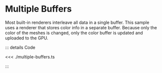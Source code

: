 # Multiple Buffers

Most built-in renderers interleave all data in a single buffer. This sample uses a renderer that
stores color info in a separate buffer. Because only the color of the meshes is changed, only the
color buffer is updated and uploaded to the GPU.

<script setup lang="ts">
import { ref, watchEffect } from 'vue';
import { MultipleBuffersApp } from './multiple-buffers';
import { WGLDriver } from '../../src';

const canvas = ref<HTMLCanvasElement>();

let app: MultipleBuffersApp | undefined;

watchEffect(async () => {
    const c = canvas.value

    if (!c) {
        return;
    }

    const driver = await WGLDriver.fromCanvas(c);

    app = new MultipleBuffersApp(c, driver);

    await app.initializeAndStart();
})
</script>

<section>
    <canvas class="sample-canvas" ref="canvas" tabindex="0"></canvas>
</section>

::: details Code

<<< ./multiple-buffers.ts

:::
